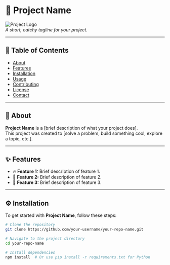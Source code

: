 # **🌟 Project Name**

![Project Logo](https://via.placeholder.com/100)  
*A short, catchy tagline for your project.*

---

## **📖 Table of Contents**  
- [About](#about)  
- [Features](#features)  
- [Installation](#installation)  
- [Usage](#usage)  
- [Contributing](#contributing)  
- [License](#license)  
- [Contact](#contact)  

---

## **🎯 About**  
**Project Name** is a [brief description of what your project does].  
This project was created to [solve a problem, build something cool, explore a topic, etc.].  

---

## **✨ Features**  
- 🔥 **Feature 1:** Brief description of feature 1.  
- 🚀 **Feature 2:** Brief description of feature 2.  
- 🌈 **Feature 3:** Brief description of feature 3.  

---

## **⚙️ Installation**  
To get started with **Project Name**, follow these steps:  

```bash
# Clone the repository
git clone https://github.com/your-username/your-repo-name.git

# Navigate to the project directory
cd your-repo-name

# Install dependencies
npm install  # Or use pip install -r requirements.txt for Python
